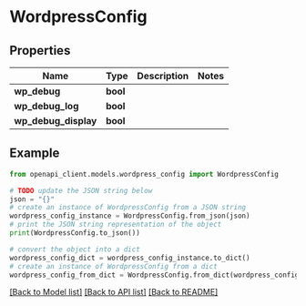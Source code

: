# WordpressConfig


## Properties

Name | Type | Description | Notes
------------ | ------------- | ------------- | -------------
**wp_debug** | **bool** |  | 
**wp_debug_log** | **bool** |  | 
**wp_debug_display** | **bool** |  | 

## Example

```python
from openapi_client.models.wordpress_config import WordpressConfig

# TODO update the JSON string below
json = "{}"
# create an instance of WordpressConfig from a JSON string
wordpress_config_instance = WordpressConfig.from_json(json)
# print the JSON string representation of the object
print(WordpressConfig.to_json())

# convert the object into a dict
wordpress_config_dict = wordpress_config_instance.to_dict()
# create an instance of WordpressConfig from a dict
wordpress_config_from_dict = WordpressConfig.from_dict(wordpress_config_dict)
```
[[Back to Model list]](../README.md#documentation-for-models) [[Back to API list]](../README.md#documentation-for-api-endpoints) [[Back to README]](../README.md)


